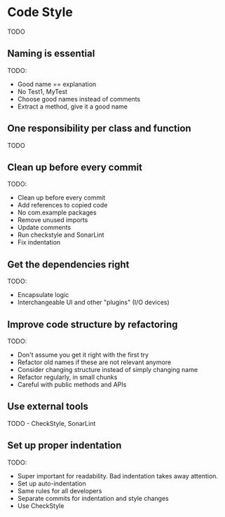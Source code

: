 # Code Style

TODO

## Naming is essential

TODO:

* Good name == explanation
* No Test1, MyTest
* Choose good names instead of comments
* Extract a method, give it a good name

## One responsibility per class and function

TODO

## Clean up before every commit

TODO:

* Clean up before every commit
* Add references to copied code
* No com.example packages
* Remove unused imports
* Update comments
* Run checkstyle and SonarLint
* Fix indentation

## Get the dependencies right

TODO:

* Encapsulate logic
* Interchangeable UI and other "plugins" (I/O devices)

## Improve code structure by refactoring

TODO:
* Don't assume you get it right with the first try
* Refactor old names if these are not relevant anymore
* Consider changing structure instead of simply changing name
* Refactor regularly, in small chunks
* Careful with public methods and APIs

## Use external tools

TODO - CheckStyle, SonarLint

## Set up proper indentation

TODO:
* Super important for readability. Bad indentation takes away attention.
* Set up auto-indentation
* Same rules for all developers
* Separate commits for indentation and style changes
* Use CheckStyle